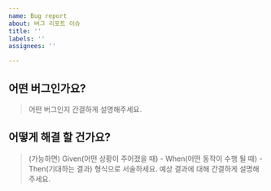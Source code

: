 ```yaml
---
name: Bug report
about: 버그 리포트 이슈
title: ''
labels: ''
assignees: ''

---
```


## 어떤 버그인가요?

> 어떤 버그인지 간결하게 설명해주세요.

## 어떻게 해결 할 건가요?
> (가능하면) Given(어떤 상황이 주어졌을 때) - When(어떤 동작이 수행 될 때) - Then(기대하는 결과) 형식으로 서술하세요.
> 예상 결과에 대해 간결하게 설명해주세요.
